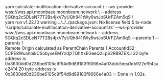 <div id="termynal" data-termynal>
    <span data-ty="input"><span class="file-path"></span>yarn calculate-multilocation-derivative-account \</span>
    <span data-ty>--ws-provider wss://wss.api.moonbase.moonbeam.network \</span>
    <span data-ty>--address 5GQtq2cSDLeN77T2Bs4jxV7yUQh841tWy6wtJoSUrFZAm5qS \</span>
    <br>
    <span data-ty>yarn run v1.22.10</span>
    <span data-ty>warning ../../../package.json: No license field</span>
    <span data-ty>$ ts-node 'scripts/calculate-multilocation-derivative-account.ts' --ws-provider wss://wss.api.moonbase.moonbeam.network --address 5GQtq2cSDLeN77T2Bs4jxV7yUQh841tWy6wtJoSUrFZAm5qS --parents 1</span>
    <!-- You can continue here with the output of the script, which might look something like this: -->
    <span data-ty>--parents 1</span>
    <br>
    <span data-ty>Remote Origin calculated as ParentChain</span>
    <span data-ty>Parents 1</span>
    <span data-ty>AccountId32: 5CPE8WuahbikCSobyxeEMYzdjz7QhXxEGeeQ2LpS2RB9ZEXJ</span>
    <span data-ty>32 byte address is 0x3630dd0d236be6105c9f54d9d89183f9066e4a03ddc5eea1db922ef94cae2414</span>
    <span data-ty>20 byte address is 0x3630dd0d236be6105c9f54d9d89183f9066e4a03</span>
    <span data-ty>✨  Done in 1.02s.</span>
    <span data-ty="input"><span class="file-path"></span></span>
</div>
